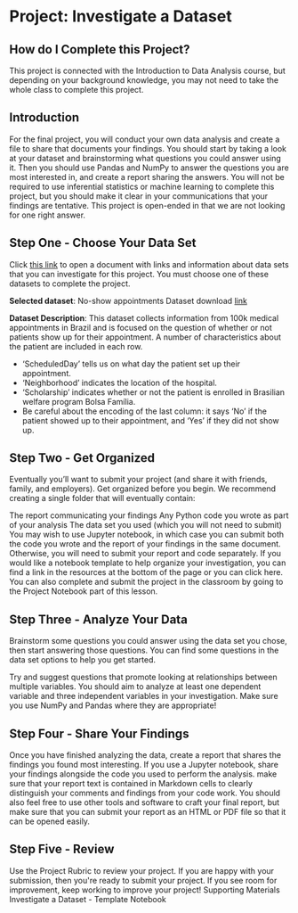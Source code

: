 # Project: Investigate a Dataset

## How do I Complete this Project?

This project is connected with the Introduction to Data Analysis course, but depending on your background knowledge, you may not need to take the whole class to complete this project.

## Introduction

For the final project, you will conduct your own data analysis and create a file to share that documents your findings. You should start by taking a look at your dataset and brainstorming what questions you could answer using it. Then you should use Pandas and NumPy to answer the questions you are most interested in, and create a report sharing the answers. You will not be required to use inferential statistics or machine learning to complete this project, but you should make it clear in your communications that your findings are tentative. This project is open-ended in that we are not looking for one right answer.

## Step One - Choose Your Data Set

Click [this link](https://docs.google.com/document/d/e/2PACX-1vTlVmknRRnfy_4eTrjw5hYGaiQim5ctr9naaRd4V9du2B5bxpd8FEH3KtDgp8qVekw7Cj1GLk1IXdZi/pub?embedded=True) to open a document with links and information about data sets that you can investigate for this project. You must choose one of these datasets to complete the project.


**Selected dataset**: No-show appointments
Dataset download [link](https://www.google.com/url?q=https://d17h27t6h515a5.cloudfront.net/topher/2017/October/59dd2e9a_noshowappointments-kagglev2-may-2016/noshowappointments-kagglev2-may-2016.csv&sa=D&ust=1510020454356000&usg=AFQjCNEEOPkttwxzEyo0gjL5cfxq6ynIgg)

**Dataset Description**:
This dataset collects information from 100k medical appointments in Brazil and is focused on the question of whether or not patients show up for their appointment. A number of characteristics about the patient are included in each row.
- ‘ScheduledDay’ tells us on what day the patient set up their appointment.
- ‘Neighborhood’ indicates the location of the hospital.
- ‘Scholarship’ indicates whether or not the patient is enrolled in Brasilian welfare program Bolsa Família.
- Be careful about the encoding of the last column: it says ‘No’ if the patient showed up to their appointment, and ‘Yes’ if they did not show up.

## Step Two - Get Organized
Eventually you’ll want to submit your project (and share it with friends, family, and employers). Get organized before you begin. We recommend creating a single folder that will eventually contain:

The report communicating your findings
Any Python code you wrote as part of your analysis
The data set you used (which you will not need to submit)
You may wish to use Jupyter notebook, in which case you can submit both the code you wrote and the report of your findings in the same document. Otherwise, you will need to submit your report and code separately. If you would like a notebook template to help organize your investigation, you can find a link in the resources at the bottom of the page or you can click here. You can also complete and submit the project in the classroom by going to the Project Notebook part of this lesson.

## Step Three - Analyze Your Data
Brainstorm some questions you could answer using the data set you chose, then start answering those questions. You can find some questions in the data set options to help you get started.

Try and suggest questions that promote looking at relationships between multiple variables. You should aim to analyze at least one dependent variable and three independent variables in your investigation. Make sure you use NumPy and Pandas where they are appropriate!

## Step Four - Share Your Findings
Once you have finished analyzing the data, create a report that shares the findings you found most interesting. If you use a Jupyter notebook, share your findings alongside the code you used to perform the analysis. make sure that your report text is contained in Markdown cells to clearly distinguish your comments and findings from your code work. You should also feel free to use other tools and software to craft your final report, but make sure that you can submit your report as an HTML or PDF file so that it can be opened easily.

## Step Five - Review
Use the Project Rubric to review your project. If you are happy with your submission, then you're ready to submit your project. If you see room for improvement, keep working to improve your project!
Supporting Materials
 Investigate a Dataset - Template Notebook
